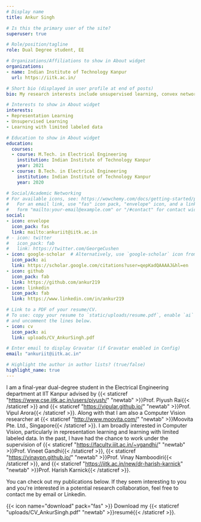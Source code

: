 ```yaml
---
# Display name
title: Ankur Singh

# Is this the primary user of the site?
superuser: true

# Role/position/tagline
role: Dual Degree student, EE

# Organizations/Affiliations to show in About widget
organizations:
- name: Indian Institute of Technology Kanpur
  url: https://iitk.ac.in/

# Short bio (displayed in user profile at end of posts)
bio: My research interests include unsupervised learning, convex networks, representation learning. 

# Interests to show in About widget
interests:
- Representation Learning
- Unsupervised Learning
- Learning with limited labeled data

# Education to show in About widget
education:
  courses:
  - course: M.Tech. in Electrical Engineering
    institution: Indian Institute of Technology Kanpur
    year: 2021
  - course: B.Tech. in Electrical Engineering
    institution: Indian Institute of Technology Kanpur
    year: 2020

# Social/Academic Networking
# For available icons, see: https://wowchemy.com/docs/getting-started/page-builder/#icons
#   For an email link, use "fas" icon pack, "envelope" icon, and a link in the
#   form "mailto:your-email@example.com" or "/#contact" for contact widget.
social:
- icon: envelope
  icon_pack: fas
  link: mailto:ankuriit@iitk.ac.in
# - icon: twitter
#   icon_pack: fab
#   link: https://twitter.com/GeorgeCushen
- icon: google-scholar  # Alternatively, use `google-scholar` icon from `ai` icon pack
  icon_pack: ai
  link: https://scholar.google.com/citations?user=qepKadQAAAAJ&hl=en
- icon: github
  icon_pack: fab
  link: https://github.com/ankur219
- icon: linkedin
  icon_pack: fab
  link: https://www.linkedin.com/in/ankur219

# Link to a PDF of your resume/CV.
# To use: copy your resume to `static/uploads/resume.pdf`, enable `ai` icons in `params.toml`, 
# and uncomment the lines below.
- icon: cv
  icon_pack: ai
  link: uploads/CV_AnkurSingh.pdf

# Enter email to display Gravatar (if Gravatar enabled in Config)
email: "ankuriit@iitk.ac.in"

# Highlight the author in author lists? (true/false)
highlight_name: true
---
```


I am a final-year dual-degree student in the Electrical Engineering department at IIT Kanpur advised by {{< staticref "https://www.cse.iitk.ac.in/users/piyush/" "newtab" >}}Prof. Piyush Rai{{< /staticref >}} and {{< staticref "https://vipular.github.io/" "newtab" >}}Prof. Vipul Arora{{< /staticref >}}. Along with that I am also a Computer Vision researcher at {{< staticref "http://www.moovita.com/" "newtab" >}}Moovita Pte. Ltd., Singapore{{< /staticref >}}. I am broadly interested in Computer Vision, particularly in representation learning and learning with limited labeled data. In the past, I have had the chance to work under the supervision of {{< staticref "https://faculty.iiit.ac.in/~vgandhi/" "newtab" >}}Prof. Vineet Gandhi{{< /staticref >}}, {{< staticref "https://vinaypn.github.io/" "newtab" >}}Prof. Vinay Namboodiri{{< /staticref >}}, and {{< staticref "https://iitk.ac.in/new/dr-harish-karnick" "newtab" >}}Prof. Harish Karnick{{< /staticref >}}. 

You can check out my publications below. If they seem interesting to you and you're interested in a potential research collaboration, feel free to contact me by email or Linkedin. 

{{< icon name="download" pack="fas" >}} Download my {{< staticref "uploads/CV_AnkurSingh.pdf" "newtab" >}}resumé{{< /staticref >}}.
